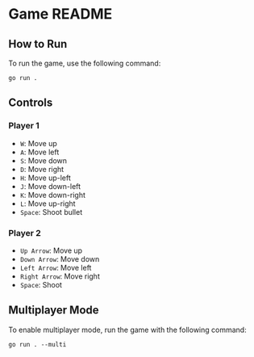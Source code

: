 # Game README

## How to Run

To run the game, use the following command:

```
go run .

```

## Controls

### Player 1

- `W`: Move up
- `A`: Move left
- `S`: Move down
- `D`: Move right
- `H`: Move up-left
- `J`: Move down-left
- `K`: Move down-right
- `L`: Move up-right
- `Space`: Shoot bullet

### Player 2

- `Up Arrow`: Move up
- `Down Arrow`: Move down
- `Left Arrow`: Move left
- `Right Arrow`: Move right
- `Space`: Shoot

## Multiplayer Mode

To enable multiplayer mode, run the game with the following command:

```
go run . --multi

```
